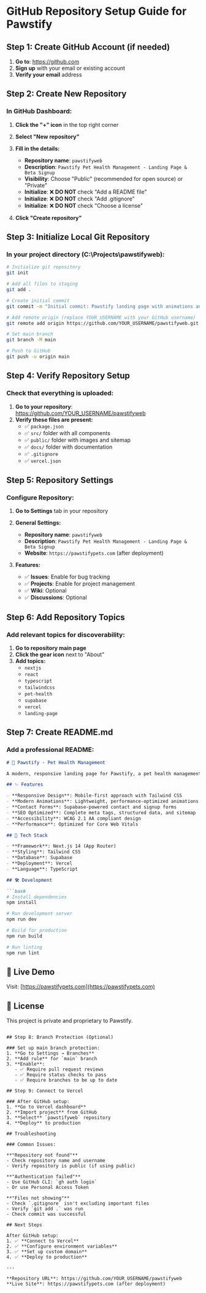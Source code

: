 # GitHub Repository Setup Guide for Pawstify

## Step 1: Create GitHub Account (if needed)

1. **Go to**: https://github.com
2. **Sign up** with your email or existing account
3. **Verify your email** address

## Step 2: Create New Repository

### In GitHub Dashboard:
1. **Click the "+" icon** in the top right corner
2. **Select "New repository"**
3. **Fill in the details:**
   - **Repository name**: `pawstifyweb`
   - **Description**: `Pawstify Pet Health Management - Landing Page & Beta Signup`
   - **Visibility**: Choose "Public" (recommended for open source) or "Private"
   - **Initialize**: ❌ **DO NOT** check "Add a README file"
   - **Initialize**: ❌ **DO NOT** check "Add .gitignore"
   - **Initialize**: ❌ **DO NOT** check "Choose a license"

4. **Click "Create repository"**

## Step 3: Initialize Local Git Repository

### In your project directory (C:\Projects\pawstifyweb):

```bash
# Initialize git repository
git init

# Add all files to staging
git add .

# Create initial commit
git commit -m "Initial commit: Pawstify landing page with animations and Supabase integration"

# Add remote origin (replace YOUR_USERNAME with your GitHub username)
git remote add origin https://github.com/YOUR_USERNAME/pawstifyweb.git

# Set main branch
git branch -M main

# Push to GitHub
git push -u origin main
```

## Step 4: Verify Repository Setup

### Check that everything is uploaded:
1. **Go to your repository**: https://github.com/YOUR_USERNAME/pawstifyweb
2. **Verify these files are present:**
   - ✅ `package.json`
   - ✅ `src/` folder with all components
   - ✅ `public/` folder with images and sitemap
   - ✅ `docs/` folder with documentation
   - ✅ `.gitignore`
   - ✅ `vercel.json`

## Step 5: Repository Settings

### Configure Repository:
1. **Go to Settings** tab in your repository
2. **General Settings:**
   - **Repository name**: `pawstifyweb`
   - **Description**: `Pawstify Pet Health Management - Landing Page & Beta Signup`
   - **Website**: `https://pawstifypets.com` (after deployment)

3. **Features:**
   - ✅ **Issues**: Enable for bug tracking
   - ✅ **Projects**: Enable for project management
   - ✅ **Wiki**: Optional
   - ✅ **Discussions**: Optional

## Step 6: Add Repository Topics

### Add relevant topics for discoverability:
1. **Go to repository main page**
2. **Click the gear icon** next to "About"
3. **Add topics:**
   - `nextjs`
   - `react`
   - `typescript`
   - `tailwindcss`
   - `pet-health`
   - `supabase`
   - `vercel`
   - `landing-page`

## Step 7: Create README.md

### Add a professional README:

```markdown
# 🐾 Pawstify - Pet Health Management

A modern, responsive landing page for Pawstify, a pet health management application that helps pet owners track vaccinations, prescriptions, and health reminders.

## ✨ Features

- **Responsive Design**: Mobile-first approach with Tailwind CSS
- **Modern Animations**: Lightweight, performance-optimized animations
- **Contact Forms**: Supabase-powered contact and signup forms
- **SEO Optimized**: Complete meta tags, structured data, and sitemap
- **Accessibility**: WCAG 2.1 AA compliant design
- **Performance**: Optimized for Core Web Vitals

## 🚀 Tech Stack

- **Framework**: Next.js 14 (App Router)
- **Styling**: Tailwind CSS
- **Database**: Supabase
- **Deployment**: Vercel
- **Language**: TypeScript

## 🛠 Development

```bash
# Install dependencies
npm install

# Run development server
npm run dev

# Build for production
npm run build

# Run linting
npm run lint
```

## 📱 Live Demo

Visit: [https://pawstifypets.com](https://pawstifypets.com)

## 📄 License

This project is private and proprietary to Pawstify.
```

## Step 8: Branch Protection (Optional)

### Set up main branch protection:
1. **Go to Settings → Branches**
2. **Add rule** for `main` branch
3. **Enable**:
   - ✅ Require pull request reviews
   - ✅ Require status checks to pass
   - ✅ Require branches to be up to date

## Step 9: Connect to Vercel

### After GitHub setup:
1. **Go to Vercel dashboard**
2. **Import project** from GitHub
3. **Select** `pawstifyweb` repository
4. **Deploy** to production

## Troubleshooting

### Common Issues:

**"Repository not found"**
- Check repository name and username
- Verify repository is public (if using public)

**"Authentication failed"**
- Use GitHub CLI: `gh auth login`
- Or use Personal Access Token

**"Files not showing"**
- Check `.gitignore` isn't excluding important files
- Verify `git add .` was run
- Check commit was successful

## Next Steps

After GitHub setup:
1. ✅ **Connect to Vercel**
2. ✅ **Configure environment variables**
3. ✅ **Set up custom domain**
4. ✅ **Deploy to production**

---

**Repository URL**: https://github.com/YOUR_USERNAME/pawstifyweb
**Live Site**: https://pawstifypets.com (after deployment)
